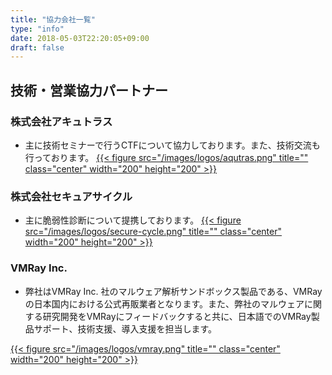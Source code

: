 ```yaml
---
title: "協力会社一覧"
type: "info"
date: 2018-05-03T22:20:05+09:00
draft: false
---
```

## 技術・営業協力パートナー
### 株式会社アキュトラス
- 主に技術セミナーで行うCTFについて協力しております。また、技術交流も行っております。
[{{< figure src="/images/logos/aqutras.png" title="" class="center" width="200" height="200" >}}][30]

### 株式会社セキュアサイクル
- 主に脆弱性診断について提携しております。
[{{< figure src="/images/logos/secure-cycle.png" title="" class="center" width="200" height="200" >}}][31]

### VMRay Inc.
- 弊社はVMRay Inc. 社のマルウェア解析サンドボックス製品である、VMRayの日本国内における公式再販業者となります。また、弊社のマルウェアに関する研究開発をVMRayにフィードバックすると共に、日本語でのVMRay製品サポート、技術支援、導入支援を担当します。

[{{< figure src="/images/logos/vmray.png" title="" class="center" width="200" height="200" >}}][32]

[30]: http://www.aqutras.com/
[31]: https://secure-cycle.co.jp/
[32]: https://www.vmray.com/